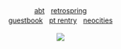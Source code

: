 <p align="center">
  ㅤ<a href="https://pastes.cc/crest">abt</a>ㅤ<a href="https://retrospring.net/lacerate">retrospring</a>ㅤ
  <br><a href="">guestbook</a>ㅤ<a href="">pt rentry</a>ㅤ<a href="https://ifhy.neocities.org">neocities</a>
  <br><br><a href="https://www.last.fm/user/IHateMemphis"><img src="https://lastfm-recently-played.vercel.app/api?user=IHateMemphis&width=330&count=5&show_user=header&loved=true&header_style=normal_stats&bg_color=000"></a>
  </div>
</p>
